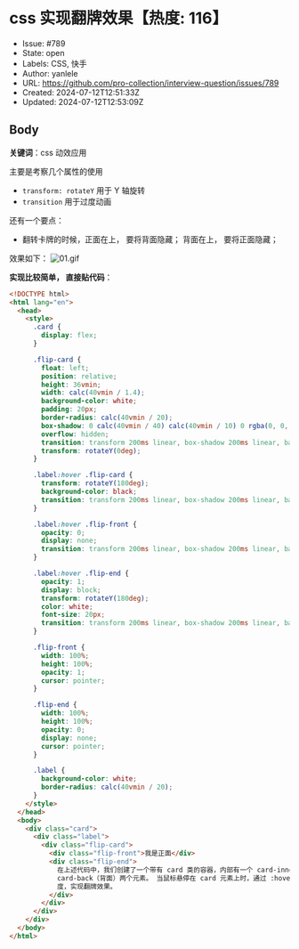 # css 实现翻牌效果【热度: 116】

- Issue: #789
- State: open
- Labels: CSS, 快手
- Author: yanlele
- URL: https://github.com/pro-collection/interview-question/issues/789
- Created: 2024-07-12T12:51:33Z
- Updated: 2024-07-12T12:53:09Z

## Body

**关键词**：css 动效应用

主要是考察几个属性的使用

- `transform: rotateY` 用于 Y 轴旋转
- `transition` 用于过度动画

还有一个要点：

- 翻转卡牌的时候，正面在上， 要将背面隐藏； 背面在上， 要将正面隐藏；

效果如下：
![01.gif](https://p0-xtjj-private.juejin.cn/tos-cn-i-73owjymdk6/404f57ed66964d9a8410bed9d3859c77~tplv-73owjymdk6-watermark.image?policy=eyJ2bSI6MywidWlkIjoiNDEyNTAyMzM1Nzg5OTM2NyJ9&rk3s=e9ecf3d6&x-orig-authkey=f32326d3454f2ac7e96d3d06cdbb035152127018&x-orig-expires=1720875123&x-orig-sign=VMh9nhfE8JreFH6TyeVg7aOUre4%3D)

**实现比较简单， 直接贴代码**：

```html
<!DOCTYPE html>
<html lang="en">
  <head>
    <style>
      .card {
        display: flex;
      }

      .flip-card {
        float: left;
        position: relative;
        height: 36vmin;
        width: calc(40vmin / 1.4);
        background-color: white;
        padding: 20px;
        border-radius: calc(40vmin / 20);
        box-shadow: 0 calc(40vmin / 40) calc(40vmin / 10) 0 rgba(0, 0, 0, 0.6);
        overflow: hidden;
        transition: transform 200ms linear, box-shadow 200ms linear, background-color 200ms linear;
        transform: rotateY(0deg);
      }

      .label:hover .flip-card {
        transform: rotateY(180deg);
        background-color: black;
        transition: transform 200ms linear, box-shadow 200ms linear, background-color 200ms linear;
      }

      .label:hover .flip-front {
        opacity: 0;
        display: none;
        transition: transform 200ms linear, box-shadow 200ms linear, background-color 200ms linear;
      }

      .label:hover .flip-end {
        opacity: 1;
        display: block;
        transform: rotateY(180deg);
        color: white;
        font-size: 20px;
        transition: transform 200ms linear, box-shadow 200ms linear, background-color 200ms linear;
      }

      .flip-front {
        width: 100%;
        height: 100%;
        opacity: 1;
        cursor: pointer;
      }

      .flip-end {
        width: 100%;
        height: 100%;
        opacity: 0;
        display: none;
        cursor: pointer;
      }

      .label {
        background-color: white;
        border-radius: calc(40vmin / 20);
      }
    </style>
  </head>
  <body>
    <div class="card">
      <div class="label">
        <div class="flip-card">
          <div class="flip-front">我是正面</div>
          <div class="flip-end">
            在上述代码中，我们创建了一个带有 card 类的容器，内部有一个 card-inner 元素，它包含了 card-front（正面）和
            card-back（背面）两个元素。 当鼠标悬停在 card 元素上时，通过 :hover 选择器将 card-inner 元素绕 Y 轴旋转 180
            度，实现翻牌效果。
          </div>
        </div>
      </div>
    </div>
  </body>
</html>
```

